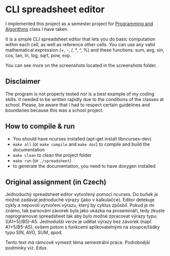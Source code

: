 # CLI spreadsheet editor
I implemented this project as a semester project for [Programming and Algorithms](https://edux.fit.cvut.cz/courses/BI-PA2/en/start) class I have taken.

It is a simple CLI spreadsheet editor that lets you do basic computation within each cell, as well as reference other cells. You can use any valid mathematical expression (+, -, /, \*, ^, %) and these functions: sum, avg, sin, cos, tan, ln, log, sqrt, pow, exp.

You can see more on the screenshots located in the screenshots folder.

## Disclaimer
The program is not properly tested nor is a best example of my coding skills. It needed to be written rapidly due to the conditions of the classes at school. Please, be aware that I had to respect certain guidelines and boundaries because this was a school project.

## How to compile & run
- You should have ncurses installed (apt-get install libncurses-dev)
- `make all` (or `make compile` and `make doc`) to compile and build the documentation
- `make clean` to clean the project folder
- `make run` (or `./spreadsheet`)
- to generate the documentation, you need to have doxygen installed

## Original assignment (in Czech)
Jednoduchý spreadsheet editor vytvořený pomocí ncurses. Do buňek je možné zadávat jednoduché výrazy (jako v kalkulačce). Editor detekuje cykly a nepovolí vytvoření výrazu, který by cyklus způsbil. Pokud je mi známo, tak parsování závorek byla jako ukázka na prosemináři, tedy zkuste naprogramovat spreadsheet tak aby bylo možné zpracovat výrazy typu: ((A1+5)/B5)-A5. Jednodušší verze je udělat výrazy bez závorek (např. A1+5/B5-A5), ovšem potom s funkcemi aplikovatelnými na sloupce/řádky typu SIN, AVG, SUM, apod.

Tento text má rámcově vymezit téma semestrální práce. Podrobnější podmínky viz. Edux.
